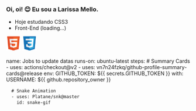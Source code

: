 ### Oi, oi! 😊 Eu sou a Larissa Mello.

- Hoje estudando CSS3
- Front-End (loading...)

<div>
  <img src="https://raw.githubusercontent.com/devicons/devicon/master/icons/html5/html5-original.svg" height="40px" width="40px" alt="">
  <img src="https://raw.githubusercontent.com/devicons/devicon/master/icons/css3/css3-original.svg" height="40px" width="40px" alt="">
</div>

<br>
name: Jobs to update datas
    runs-on: ubuntu-latest
    steps:
      # Summary Cards
      - uses: actions/checkout@v2
      - uses: vn7n24fzkq/github-profile-summary-cards@release
        env:
          GITHUB_TOKEN: ${{ secrets.GITHUB_TOKEN }}
        with:
          USERNAME: ${{ github.repository_owner }}

      # Snake Animation
      - uses: Platane/snk@master
        id: snake-gif
